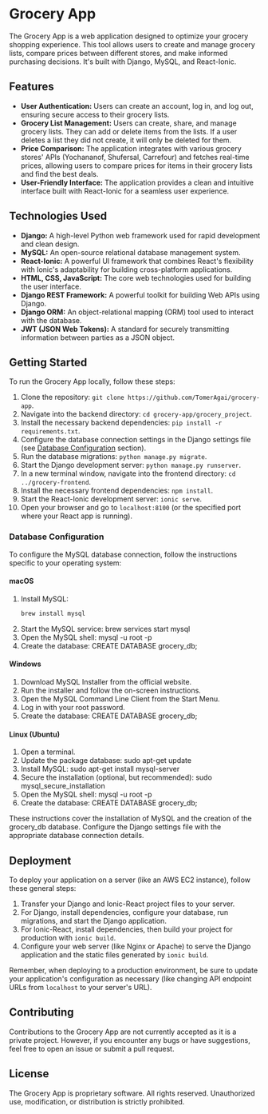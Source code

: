 # Grocery App

The Grocery App is a web application designed to optimize your grocery shopping experience. This tool allows users to create and manage grocery lists, compare prices between different stores, and make informed purchasing decisions. It's built with Django, MySQL, and React-Ionic. 

## Features

- **User Authentication:** Users can create an account, log in, and log out, ensuring secure access to their grocery lists.
- **Grocery List Management:** Users can create, share, and manage grocery lists. They can add or delete items from the lists. If a user deletes a list they did not create, it will only be deleted for them.
- **Price Comparison:** The application integrates with various grocery stores' APIs (Yochananof, Shufersal, Carrefour) and fetches real-time prices, allowing users to compare prices for items in their grocery lists and find the best deals.
- **User-Friendly Interface:** The application provides a clean and intuitive interface built with React-Ionic for a seamless user experience.

## Technologies Used

- **Django:** A high-level Python web framework used for rapid development and clean design.
- **MySQL:** An open-source relational database management system.
- **React-Ionic:** A powerful UI framework that combines React's flexibility with Ionic's adaptability for building cross-platform applications.
- **HTML, CSS, JavaScript:** The core web technologies used for building the user interface.
- **Django REST Framework:** A powerful toolkit for building Web APIs using Django.
- **Django ORM:** An object-relational mapping (ORM) tool used to interact with the database.
- **JWT (JSON Web Tokens):** A standard for securely transmitting information between parties as a JSON object.

## Getting Started

To run the Grocery App locally, follow these steps:

1. Clone the repository: `git clone https://github.com/TomerAgai/grocery-app`.
2. Navigate into the backend directory: `cd grocery-app/grocery_project`.
3. Install the necessary backend dependencies: `pip install -r requirements.txt`.
4. Configure the database connection settings in the Django settings file (see [Database Configuration](#database-configuration) section).
5. Run the database migrations: `python manage.py migrate`.
6. Start the Django development server: `python manage.py runserver`.
7. In a new terminal window, navigate into the frontend directory: `cd ../grocery-frontend`.
8. Install the necessary frontend dependencies: `npm install`.
9. Start the React-Ionic development server: `ionic serve`.
10. Open your browser and go to `localhost:8100` (or the specified port where your React app is running).

### Database Configuration

To configure the MySQL database connection, follow the instructions specific to your operating system:

#### macOS

1. Install MySQL:
   ```bash
   brew install mysql
2. Start the MySQL service:
    brew services start mysql
3. Open the MySQL shell:
    mysql -u root -p
4. Create the database:
    CREATE DATABASE grocery_db;

#### Windows
1. Download MySQL Installer from the official website.
2. Run the installer and follow the on-screen instructions.
3. Open the MySQL Command Line Client from the Start Menu.
4. Log in with your root password.
5. Create the database:
    CREATE DATABASE grocery_db;

#### Linux (Ubuntu)

1. Open a terminal.
2. Update the package database:
    sudo apt-get update
3. Install MySQL:
    sudo apt-get install mysql-server
4. Secure the installation (optional, but recommended):
    sudo mysql_secure_installation
5. Open the MySQL shell:
    mysql -u root -p
6. Create the database:
    CREATE DATABASE grocery_db;


These instructions cover the installation of MySQL and the creation of the grocery_db database. Configure the Django settings file with the appropriate database connection details.



## Deployment

To deploy your application on a server (like an AWS EC2 instance), follow these general steps:

1. Transfer your Django and Ionic-React project files to your server.
2. For Django, install dependencies, configure your database, run migrations, and start the Django application.
3. For Ionic-React, install dependencies, then build your project for production with `ionic build`.
4. Configure your web server (like Nginx or Apache) to serve the Django application and the static files generated by `ionic build`.

Remember, when deploying to a production environment, be sure to update your application's configuration as necessary (like changing API endpoint URLs from `localhost` to your server's URL).

## Contributing

Contributions to the Grocery App are not currently accepted as it is a private project. However, if you encounter any bugs or have suggestions, feel free to open an issue or submit a pull request.

## License

The Grocery App is proprietary software. All rights reserved. Unauthorized use, modification, or distribution is strictly prohibited.

